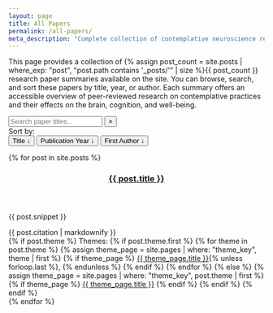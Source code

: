 ```yaml
---
layout: page
title: All Papers
permalink: /all-papers/
meta_description: "Complete collection of contemplative neuroscience research paper summaries. Browse all articles exploring the intersection of meditation, mindfulness, and brain science."
---
```


This page provides a collection of {% assign post_count = site.posts | where_exp: "post", "post.path contains '_posts/'" | size %}{{ post_count }} research paper summaries available on the site. You can browse, search, and sort these papers by title, year, or author. Each summary offers an accessible overview of peer-reviewed research on contemplative practices and their effects on the brain, cognition, and well-being.

<div class="search-container">
  <input type="text" id="paperSearch" class="search-input" placeholder="Search paper titles..." aria-label="Search paper titles">
  <button id="clearSearch" class="clear-search-btn" aria-label="Clear search">×</button>
</div>

<div class="sort-controls">
  <span class="sort-label">Sort by:</span>
  <div class="sort-buttons">
    <button id="sortByTitle" class="sort-button active" data-sort="title" aria-label="Sort by title">
      Title <span class="sort-arrow">↓</span>
    </button>
    <button id="sortByYear" class="sort-button" data-sort="year" aria-label="Sort by publication year">
      Publication Year <span class="sort-arrow">↓</span>
    </button>
    <button id="sortByAuthor" class="sort-button" data-sort="author" aria-label="Sort by first author">
      First Author <span class="sort-arrow">↓</span>
    </button>
  </div>
</div>

<p id="searchResults" class="search-results-info" aria-live="polite"></p>

<div class="all-papers-list">
  {% for post in site.posts %}
    <article class="post-item" itemscope itemtype="http://schema.org/BlogPosting" role="article">
      <div class="article-item">
        <header class="post-header">
          <h3 class="post-title" itemprop="name"><a href="{{ post.url | prepend: site.baseurl }}?ref=all-papers" itemprop="url">{{ post.title }}</a></h3>
        </header>
        <section class="post-excerpt" itemprop="description">
          <p>{{ post.snippet }}</p>
        </section>
        <div class="post-meta citation">
          {{ post.citation | markdownify }}
        </div>
        <div class="post-themes">
          {% if post.theme %}
            <span class="theme-label">Themes:</span>
            {% if post.theme.first %}
              {% for theme in post.theme %}
                {% assign theme_page = site.pages | where: "theme_key", theme | first %}
                {% if theme_page %}
                  <a href="{{ site.baseurl }}{{ theme_page.url }}" class="theme-tag">{{ theme_page.title }}</a>{% unless forloop.last %}, {% endunless %}
                {% endif %}
              {% endfor %}
            {% else %}
              {% assign theme_page = site.pages | where: "theme_key", post.theme | first %}
              {% if theme_page %}
                <a href="{{ site.baseurl }}{{ theme_page.url }}" class="theme-tag">{{ theme_page.title }}</a>
              {% endif %}
            {% endif %}
          {% endif %}
        </div>
      </div>
    </article>
  {% endfor %}
</div>

<script>
document.addEventListener('DOMContentLoaded', function() {
  const searchInput = document.getElementById('paperSearch');
  const clearButton = document.getElementById('clearSearch');
  const resultsInfo = document.getElementById('searchResults');
  const paperItems = document.querySelectorAll('.post-item');
  const allPapersList = document.querySelector('.all-papers-list');

  // Create a no results message element (initially hidden)
  const noResultsMessage = document.createElement('div');
  noResultsMessage.className = 'no-results-message';
  noResultsMessage.innerHTML = 'No papers match your search criteria. Try different keywords.';
  noResultsMessage.style.display = 'none';
  allPapersList.after(noResultsMessage);

  // Sort buttons
  const sortButtons = document.querySelectorAll('.sort-button');
  let currentSort = {
    type: 'title',
    direction: 'desc'
  };

  // Parse data from papers
  function getPaperData() {
    const papers = [];
    paperItems.forEach(item => {
      const titleElement = item.querySelector('.post-title');
      const title = titleElement.textContent.trim();
      
      // Extract year from citation (assumes format includes a year in parentheses)
      const citation = item.querySelector('.citation').textContent;
      const yearMatch = citation.match(/\((\d{4})\)/);
      const year = yearMatch ? parseInt(yearMatch[1]) : 0;
      
      // Extract first author from citation
      const authorMatch = citation.match(/^([^,]+)/);
      const author = authorMatch ? authorMatch[1].trim() : '';
      
      papers.push({
        element: item,
        title: title,
        year: year,
        author: author
      });
    });
    return papers;
  }

  // Sort papers
  function sortPapers() {
    const papers = getPaperData();
    const sortType = currentSort.type;
    const sortDirection = currentSort.direction;
    
    papers.sort((a, b) => {
      let comparison = 0;
      
      if (sortType === 'title') {
        // Reverse the default comparison for titles (Z-A by default)
        comparison = -a.title.localeCompare(b.title);
      } else if (sortType === 'year') {
        // Default comparison for years (older first by default)
        comparison = a.year - b.year;
      } else if (sortType === 'author') {
        // Reverse the default comparison for authors (Z-A by default)
        comparison = -a.author.localeCompare(b.author);
      }
      
      return sortDirection === 'asc' ? comparison : -comparison;
    });
    
    // Reorder DOM elements
    const fragment = document.createDocumentFragment();
    papers.forEach(paper => {
      fragment.appendChild(paper.element);
    });
    
    allPapersList.innerHTML = '';
    allPapersList.appendChild(fragment);
  }

  // Update sort button states
  function updateSortButtons() {
    sortButtons.forEach(button => {
      const sortType = button.getAttribute('data-sort');
      
      if (sortType === currentSort.type) {
        button.classList.add('active');
        button.setAttribute('data-direction', currentSort.direction);
      } else {
        button.classList.remove('active');
        button.removeAttribute('data-direction');
      }
    });
  }

  // Initialize sorting
  sortPapers();
  updateSortButtons();

  // Sort button click handlers
  sortButtons.forEach(button => {
    button.addEventListener('click', function() {
      const sortType = this.getAttribute('data-sort');
      
      if (sortType === currentSort.type) {
        // Toggle direction if already active
        currentSort.direction = currentSort.direction === 'asc' ? 'desc' : 'asc';
      } else {
        // Set new sort type with default desc direction
        currentSort.type = sortType;
        currentSort.direction = 'desc';
      }
      
      sortPapers();
      updateSortButtons();
    });
  });

  // Search functionality
  function performSearch() {
    const searchTerm = searchInput.value.trim().toLowerCase();
    let matchCount = 0;

    // Show/hide clear button
    clearButton.style.display = searchTerm.length > 0 ? 'block' : 'none';

    // If search is empty, show all papers
    if (searchTerm === '') {
      paperItems.forEach(item => {
        item.classList.remove('hidden');
      });
      resultsInfo.textContent = '';
      noResultsMessage.style.display = 'none';
      return;
    }

    // Filter papers based on search term
    paperItems.forEach(item => {
      const title = item.querySelector('.post-title').textContent.toLowerCase();
      const matchesSearch = title.includes(searchTerm);

      if (matchesSearch) {
        item.classList.remove('hidden');
        matchCount++;
      } else {
        item.classList.add('hidden');
      }
    });

    // Update results info
    if (matchCount === 0) {
      resultsInfo.textContent = 'No papers found matching your search.';
      noResultsMessage.style.display = 'block';
    } else {
      resultsInfo.textContent = `Found ${matchCount} paper${matchCount !== 1 ? 's' : ''} matching your search.`;
      noResultsMessage.style.display = 'none';
    }
  }

  // Event listeners
  searchInput.addEventListener('input', performSearch);

  clearButton.addEventListener('click', function() {
    searchInput.value = '';
    performSearch();
    searchInput.focus();
  });

  // Handle Escape key to clear search
  searchInput.addEventListener('keydown', function(e) {
    if (e.key === 'Escape') {
      searchInput.value = '';
      performSearch();
    }
  });
});
</script>